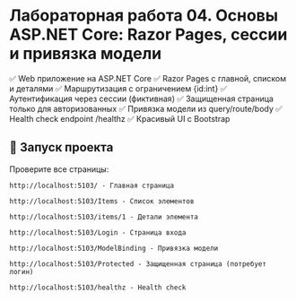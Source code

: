 # Лабораторная работа 04. Основы ASP.NET Core: Razor Pages, сессии и привязка модели

✅ Web приложение на ASP.NET Core
✅ Razor Pages с главной, списком и деталями
✅ Маршрутизация с ограничением {id:int}
✅ Аутентификация через сессии (фиктивная)
✅ Защищенная страница только для авторизованных
✅ Привязка модели из query/route/body
✅ Health check endpoint /healthz
✅ Красивый UI с Bootstrap

## 🚀 Запуск проекта
Проверите все страницы:

    http://localhost:5103/ - Главная страница

    http://localhost:5103/Items - Список элементов

    http://localhost:5103/items/1 - Детали элемента

    http://localhost:5103/Login - Страница входа

    http://localhost:5103/ModelBinding - Привязка модели

    http://localhost:5103/Protected - Защищенная страница (потребует логин)

    http://localhost:5103/healthz - Health check